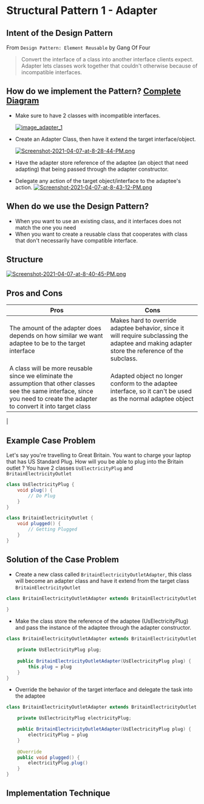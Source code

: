 # Structural Pattern 1 - Adapter

Intent of the Design Pattern
-
From `Design Pattern: Element Reusable` by Gang Of Four
> Convert the interface of a class into another interface clients expect. Adapter lets classes work together that couldn't otherwise because of incompatible interfaces.

How do we implement the Pattern? [Complete Diagram](https://drive.google.com/file/d/1H3rfODfepOWlBJpV_jduV2WSCFA1yfgf/view?usp=sharing)
- 
- Make sure to have 2 classes with incompatible interfaces.
  
  [![image_adapter_1](https://i.postimg.cc/QxVjLHdz/Screenshot-2021-04-07-at-8-23-11-PM.png)](https://postimg.cc/svFk7fSP)
- Create an Adapter Class, then have it extend the target interface/object.
  
  [![Screenshot-2021-04-07-at-8-28-44-PM.png](https://i.postimg.cc/hvcbJkfJ/Screenshot-2021-04-07-at-8-28-44-PM.png)](https://postimg.cc/qhDCSZc0)
- Have the adapter store reference of the adaptee (an object that need adapting) that being passed through the adapter constructor.
- Delegate any action of the target object/interface to the adaptee's action.
  [![Screenshot-2021-04-07-at-8-43-12-PM.png](https://i.postimg.cc/KzPLP0Md/Screenshot-2021-04-07-at-8-43-12-PM.png)](https://postimg.cc/k65B9Fwc)

When do we use the Design Pattern?
--
- When you want to use an existing class, and it interfaces does not match the one you need
- When you want to create a reusable class that cooperates with class that don't necessarily have compatible interface.

Structure
- 
[![Screenshot-2021-04-07-at-8-40-45-PM.png](https://i.postimg.cc/gcL1W8P1/Screenshot-2021-04-07-at-8-40-45-PM.png)](https://postimg.cc/NLYd8yFx)

Pros and Cons
-
Pros | Cons
--- | ---
The amount of the adapter does depends on how similar we want adaptee to be to the target interface | Makes hard to override adaptee behavior, since it will require subclassing the adaptee and making adapter store the reference of the subclass.
A class will be more reusable since we eliminate the assumption that other classes see the same interface, since you need to create the adapter to convert it into target class | Adapted object no longer conform to the adaptee interface, so it can't be used as the normal adaptee object
 | 

Example Case Problem
-  
Let's say you're travelling to Great Britain. You want to charge your laptop that has US Standard Plug. 
How will you be able to plug into the Britain outlet ? You have 2 classes `UsElectricityPlug` and `BritainElectricityOutlet`
```java
class UsElectricityPlug {
    void plug() {
        // Do Plug
    }
}

class BritainElectricityOutlet {
    void plugged() {
        // Getting Plugged
    }
}
```
Solution of the Case Problem
- 
- Create a new class called `BritainElectricityOutletAdapter`, this class will become an adapter class and have 
  it extend from the target class `BritainElectricityOutlet`
```java
class BritainElectricityOutletAdapter extends BritainElectricityOutlet {
        
}
```
- Make the class store the reference of the adaptee (UsElectricityPlug) and pass the instance of the
  adaptee through the adapter constructor.
```java
class BritainElectricityOutletAdapter extends BritainElectricityOutlet {

    private UsElectricityPlug plug;
    
    public BritainElectricityOutletAdapter(UsElectricityPlug plug) {
        this.plug = plug
    }
}
```
- Override the behavior of the target interface and delegate the task into the adaptee
```java
class BritainElectricityOutletAdapter extends BritainElectricityOutlet {

    private UsElectricityPlug electricityPlug;

    public BritainElectricityOutletAdapter(UsElectricityPlug plug) {
        electricityPlug = plug
    }
    
    @Override
    public void plugged() {
        electricityPlug.plug()
    }
}
```
Implementation Technique
--

